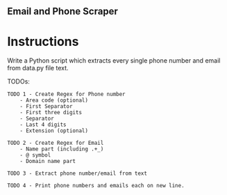 ## Email and Phone Scraper

# Instructions

Write a Python script which extracts every single phone number and email from data.py file text.

TODOs:

```
TODO 1 - Create Regex for Phone number
    - Area code (optional)
    - First Separator
    - First three digits
    - Separator
    - Last 4 digits
    - Extension (optional)

TODO 2 - Create Regex for Email
    - Name part (including .+_)
    - @ symbol
    - Domain name part

TODO 3 - Extract phone number/email from text

TODO 4 - Print phone numbers and emails each on new line.
```
